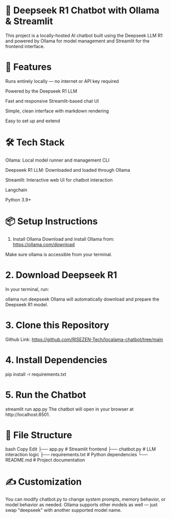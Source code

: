 # 🧠 Deepseek R1 Chatbot with Ollama & Streamlit
This project is a locally-hosted AI chatbot built using the Deepseek LLM R1 and powered by Ollama for model management and Streamlit for the frontend interface.

# 🚀 Features
Runs entirely locally — no internet or API key required

Powered by the Deepseek R1 LLM

Fast and responsive Streamlit-based chat UI

Simple, clean interface with markdown rendering

Easy to set up and extend

# 🛠️ Tech Stack
Ollama: Local model runner and management CLI

Deepseek R1 LLM: Downloaded and loaded through Ollama

Streamlit: Interactive web UI for chatbot interaction

Langchain

Python 3.9+

# 📦 Setup Instructions
1. Install Ollama
Download and install Ollama from: https://ollama.com/download

Make sure ollama is accessible from your terminal.

# 2. Download Deepseek R1
In your terminal, run:

ollama run deepseek
Ollama will automatically download and prepare the Deepseek R1 model.

# 3. Clone this Repository

Github Link: https://github.com/RISEZEN-Tech/localama-chatbot/tree/main

# 4. Install Dependencies

pip install -r requirements.txt

# 5. Run the Chatbot

streamlit run app.py
The chatbot will open in your browser at http://localhost:8501.

# 📁 File Structure
bash
Copy
Edit
├── app.py              # Streamlit frontend
├── chatbot.py          # LLM interaction logic
├── requirements.txt    # Python dependencies
└── README.md           # Project documentation

# ✍️ Customization
You can modify chatbot.py to change system prompts, memory behavior, or model behavior as needed. Ollama supports other models as well — just swap "deepseek" with another supported model name.
